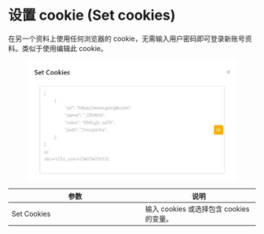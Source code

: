 # 设置 cookie (Set cookies)

在另一个资料上使用任何浏览器的 cookie，无需输入用户密码即可登录新账号资料。类似于使用编辑此 cookie。

<figure><img src="../../.gitbook/assets/image (21) (1).png" alt=""><figcaption></figcaption></figure>

<table><thead><tr><th width="258">参数</th><th>说明</th></tr></thead><tbody><tr><td>Set Cookies</td><td>输入 cookies 或选择包含 cookies 的变量。</td></tr></tbody></table>
